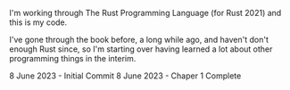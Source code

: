 I'm working through The Rust Programming Language (for Rust 2021) and this is my code.

I've gone through the book before, a long while ago, and haven't don't enough Rust since, so I'm starting over having learned a lot about other programming things in the interim.

8 June 2023 - Initial Commit
8 June 2023 - Chaper 1 Complete